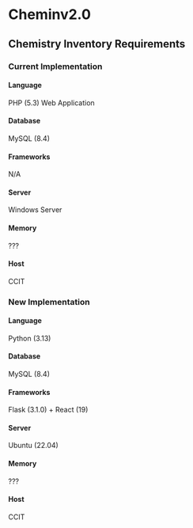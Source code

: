 # Cheminv2.0

## Chemistry Inventory Requirements

### Current Implementation

#### Language
PHP (5.3) Web Application

#### Database
MySQL (8.4)

#### Frameworks
N/A

#### Server
Windows Server

#### Memory
???

#### Host
CCIT

### New Implementation

#### Language
Python (3.13)

#### Database
MySQL (8.4)

#### Frameworks
Flask (3.1.0) + React (19)

#### Server
Ubuntu (22.04)

#### Memory
???

#### Host
CCIT
